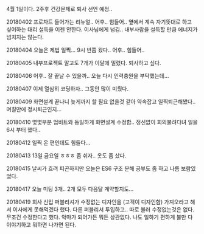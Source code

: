 4월 1일이다. 2주후 건강문제로 퇴사 선언 예정..  

20180402 프로차트 들어가는 리뉴얼.. 어후.. 힘들어.. 옆에서 계속 자기뜻대로 하고 싶어하는 대리 설득을 이젠 안한다. 이사님에게 넘김.. 내부사람을 설득할 만큼 에너지가 넘치지는 않는다.  

20180404 오늘은 제법 일찍... 9시 반쯤 왔다.. 어후.. 힘들어..  

20180405 내부프로젝트 말고도 7개가 이달에 밀렸다. 퇴사하고 싶다.  

20180406 어후.. 잘 끝날 수 있을까.. 오늘 다시 인력충원을 부탁했는데...

20180407 이제 열심히 코딩하자.. 그동안 많이 미뤘다.  

20180409 화면설계 끝나니 늦게까지 할 필요 없을것 같아 약속잡고 일찍퇴근해봤다.. 며칠만에 정시퇴근인지...  

20180410 몇몇부분 업비트와 동일하게 화면설계 수정함.. 정신없이 회의불려다녀 일을 6시 부터 했다..

20180412 일찍 온 편인데도 힘들다...  

20180413 13일 금요일 ㅎㅎㅎ 좀 쉬자.. 옷도 좀 샀다.  

20180415 날씨가 흐려 피곤하지만 오늘은 ES6 구조 분해 공부도 좀 하고 나름 보람있었다.  

20180417 오늘 미팅 3개.. 2개 모두 다음달 계약할지도...  

20180419 회사 신입 퍼블리셔가 수정없는 디자인을 (고객이 디자인함) 가져오라고 해서 이사에게 못해먹겠다 했다.
다른 퍼블리셔 투입하고.. 따로 불러 수정없는것은 없다. 무조건 수정한다고 했다. 악마가 되어가든 뭐든 상관없다. 나도 일하기 편하게 불만 다 이야기하고 뭐하면 나가면 된다.  


